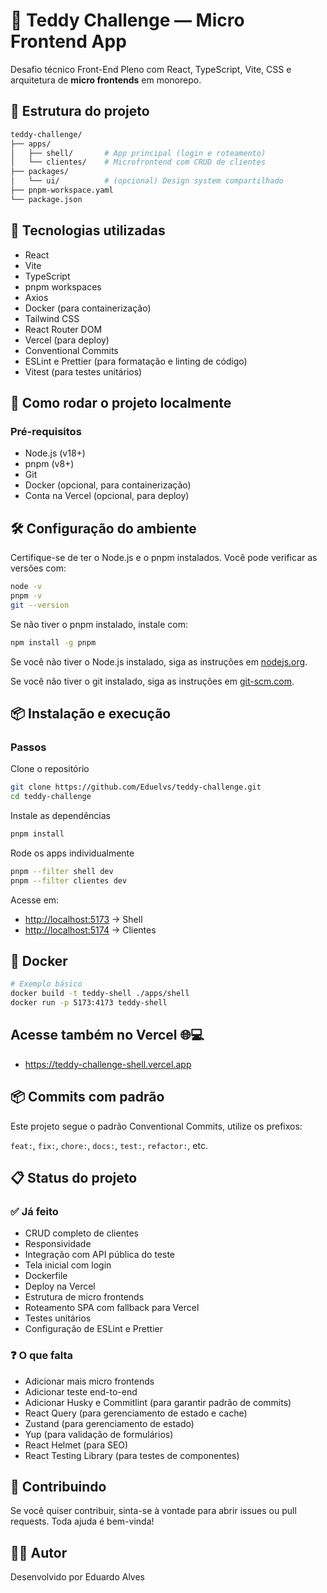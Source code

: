 # 🧸 Teddy Challenge — Micro Frontend App

Desafio técnico Front-End Pleno com React, TypeScript, Vite, CSS e arquitetura de **micro frontends** em monorepo.

## 📁 Estrutura do projeto

```bash
teddy-challenge/
├── apps/
│   ├── shell/       # App principal (login e roteamento)
│   └── clientes/    # Microfrontend com CRUD de clientes
├── packages/
│   └── ui/          # (opcional) Design system compartilhado
├── pnpm-workspace.yaml
└── package.json
````

## 🚀 Tecnologias utilizadas

* React
* Vite
* TypeScript
* pnpm workspaces
* Axios
* Docker (para containerização)
* Tailwind CSS
* React Router DOM
* Vercel (para deploy)
* Conventional Commits
* ESLint e Prettier (para formatação e linting de código)
* Vitest (para testes unitários)


## 🧭 Como rodar o projeto localmente

### Pré-requisitos

* Node.js (v18+)
* pnpm (v8+)
* Git
* Docker (opcional, para containerização)
* Conta na Vercel (opcional, para deploy)
## 🛠️ Configuração do ambiente
Certifique-se de ter o Node.js e o pnpm instalados. Você pode verificar as versões com:

```bash
node -v
pnpm -v
git --version
```
Se não tiver o pnpm instalado, instale com:

```bash
npm install -g pnpm
```
Se você não tiver o Node.js instalado, siga as instruções em [nodejs.org](https://nodejs.org/).

Se você não tiver o git instalado, siga as instruções em [git-scm.com](https://git-scm.com/).

## 📦 Instalação e execução

### Passos

Clone o repositório

```bash
git clone https://github.com/Eduelvs/teddy-challenge.git
cd teddy-challenge
```

Instale as dependências

```bash
pnpm install
```

Rode os apps individualmente

```bash
pnpm --filter shell dev
pnpm --filter clientes dev
```

Acesse em:

* [http://localhost:5173](http://localhost:5173) → Shell
* [http://localhost:5174](http://localhost:5174) → Clientes

## 🐳 Docker

```bash
# Exemplo básico
docker build -t teddy-shell ./apps/shell
docker run -p 5173:4173 teddy-shell
```

## Acesse também no Vercel 🌐💻

* https://teddy-challenge-shell.vercel.app

## 📦 Commits com padrão

Este projeto segue o padrão Conventional Commits, utilize os prefixos:

`feat:`, `fix:`, `chore:`, `docs:`, `test:`, `refactor:`, etc.

## 📋 Status do projeto

### ✅ Já feito

* CRUD completo de clientes
* Responsividade
* Integração com API pública do teste
* Tela inicial com login
* Dockerfile
* Deploy na Vercel
* Estrutura de micro frontends
* Roteamento SPA com fallback para Vercel
* Testes unitários
* Configuração de ESLint e Prettier


### ❓ O que falta
* Adicionar mais micro frontends
* Adicionar teste end-to-end
* Adicionar Husky e Commitlint (para garantir padrão de commits)
* React Query (para gerenciamento de estado e cache)
* Zustand (para gerenciamento de estado)
* Yup (para validação de formulários)
* React Helmet (para SEO)
* React Testing Library (para testes de componentes)

## 📝 Contribuindo
Se você quiser contribuir, sinta-se à vontade para abrir issues ou pull requests. Toda ajuda é bem-vinda!

## 👨‍💻 Autor

Desenvolvido por Eduardo Alves

